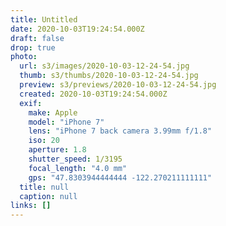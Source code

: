 ```yaml
---
title: Untitled
date: 2020-10-03T19:24:54.000Z
draft: false
drop: true
photo:
  url: s3/images/2020-10-03-12-24-54.jpg
  thumb: s3/thumbs/2020-10-03-12-24-54.jpg
  preview: s3/previews/2020-10-03-12-24-54.jpg
  created: 2020-10-03T19:24:54.000Z
  exif:
    make: Apple
    model: "iPhone 7"
    lens: "iPhone 7 back camera 3.99mm f/1.8"
    iso: 20
    aperture: 1.8
    shutter_speed: 1/3195
    focal_length: "4.0 mm"
    gps: "47.8303944444444 -122.270211111111"
  title: null
  caption: null
links: []
---
```

